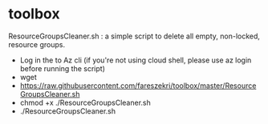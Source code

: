 # toolbox
ResourceGroupsCleaner.sh : a simple script to delete all empty, non-locked, resource groups.
  * Log in the to  Az cli (if you're not using cloud shell, please use az login before running the script)
  * wget
  * <https://raw.githubusercontent.com/fareszekri/toolbox/master/ResourceGroupsCleaner.sh>
  * chmod +x ./ResourceGroupsCleaner.sh
  * ./ResourceGroupsCleaner.sh


